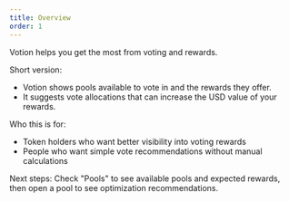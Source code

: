 ```yaml
---
title: Overview
order: 1
---
```


Votion helps you get the most from voting and rewards.

Short version:

- Votion shows pools available to vote in and the rewards they offer.
- It suggests vote allocations that can increase the USD value of your rewards.

Who this is for:

- Token holders who want better visibility into voting rewards
- People who want simple vote recommendations without manual calculations

Next steps: Check "Pools" to see available pools and expected rewards, then open a pool to see optimization recommendations.
